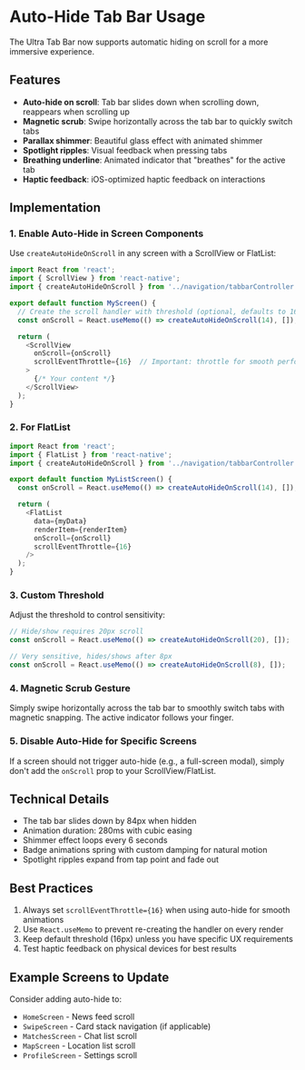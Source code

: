 # Auto-Hide Tab Bar Usage

The Ultra Tab Bar now supports automatic hiding on scroll for a more immersive experience.

## Features

- **Auto-hide on scroll**: Tab bar slides down when scrolling down, reappears when scrolling up
- **Magnetic scrub**: Swipe horizontally across the tab bar to quickly switch tabs
- **Parallax shimmer**: Beautiful glass effect with animated shimmer
- **Spotlight ripples**: Visual feedback when pressing tabs
- **Breathing underline**: Animated indicator that "breathes" for the active tab
- **Haptic feedback**: iOS-optimized haptic feedback on interactions

## Implementation

### 1. Enable Auto-Hide in Screen Components

Use `createAutoHideOnScroll` in any screen with a ScrollView or FlatList:

```typescript
import React from 'react';
import { ScrollView } from 'react-native';
import { createAutoHideOnScroll } from '../navigation/tabbarController';

export default function MyScreen() {
  // Create the scroll handler with threshold (optional, defaults to 16)
  const onScroll = React.useMemo(() => createAutoHideOnScroll(14), []);

  return (
    <ScrollView
      onScroll={onScroll}
      scrollEventThrottle={16}  // Important: throttle for smooth performance
    >
      {/* Your content */}
    </ScrollView>
  );
}
```

### 2. For FlatList

```typescript
import React from 'react';
import { FlatList } from 'react-native';
import { createAutoHideOnScroll } from '../navigation/tabbarController';

export default function MyListScreen() {
  const onScroll = React.useMemo(() => createAutoHideOnScroll(14), []);

  return (
    <FlatList
      data={myData}
      renderItem={renderItem}
      onScroll={onScroll}
      scrollEventThrottle={16}
    />
  );
}
```

### 3. Custom Threshold

Adjust the threshold to control sensitivity:

```typescript
// Hide/show requires 20px scroll
const onScroll = React.useMemo(() => createAutoHideOnScroll(20), []);

// Very sensitive, hides/shows after 8px
const onScroll = React.useMemo(() => createAutoHideOnScroll(8), []);
```

### 4. Magnetic Scrub Gesture

Simply swipe horizontally across the tab bar to smoothly switch tabs with magnetic snapping. The active indicator follows your finger.

### 5. Disable Auto-Hide for Specific Screens

If a screen should not trigger auto-hide (e.g., a full-screen modal), simply don't add the `onScroll` prop to your ScrollView/FlatList.

## Technical Details

- The tab bar slides down by 84px when hidden
- Animation duration: 280ms with cubic easing
- Shimmer effect loops every 6 seconds
- Badge animations spring with custom damping for natural motion
- Spotlight ripples expand from tap point and fade out

## Best Practices

1. Always set `scrollEventThrottle={16}` when using auto-hide for smooth animations
2. Use `React.useMemo` to prevent re-creating the handler on every render
3. Keep default threshold (16px) unless you have specific UX requirements
4. Test haptic feedback on physical devices for best results

## Example Screens to Update

Consider adding auto-hide to:

- `HomeScreen` - News feed scroll
- `SwipeScreen` - Card stack navigation (if applicable)
- `MatchesScreen` - Chat list scroll
- `MapScreen` - Location list scroll
- `ProfileScreen` - Settings scroll

